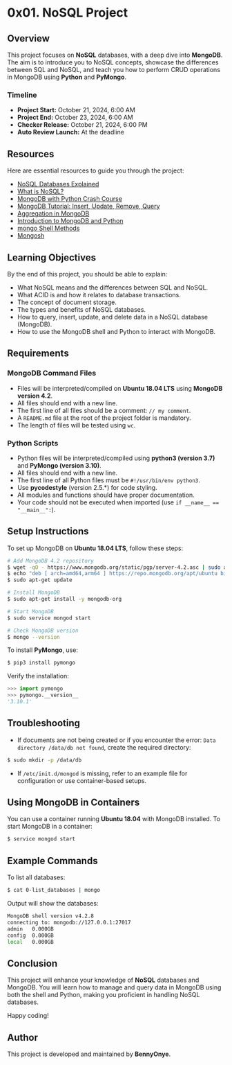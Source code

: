# 0x01. NoSQL Project

## Overview
This project focuses on **NoSQL** databases, with a deep dive into **MongoDB**. The aim is to introduce you to NoSQL concepts, showcase the differences between SQL and NoSQL, and teach you how to perform CRUD operations in MongoDB using **Python** and **PyMongo**.

### Timeline
- **Project Start:** October 21, 2024, 6:00 AM
- **Project End:** October 23, 2024, 6:00 AM
- **Checker Release:** October 21, 2024, 6:00 PM
- **Auto Review Launch:** At the deadline

## Resources
Here are essential resources to guide you through the project:
- [NoSQL Databases Explained](#)
- [What is NoSQL?](#)
- [MongoDB with Python Crash Course](#)
- [MongoDB Tutorial: Insert, Update, Remove, Query](#)
- [Aggregation in MongoDB](#)
- [Introduction to MongoDB and Python](#)
- [mongo Shell Methods](#)
- [Mongosh](#)

## Learning Objectives
By the end of this project, you should be able to explain:
- What NoSQL means and the differences between SQL and NoSQL.
- What ACID is and how it relates to database transactions.
- The concept of document storage.
- The types and benefits of NoSQL databases.
- How to query, insert, update, and delete data in a NoSQL database (MongoDB).
- How to use the MongoDB shell and Python to interact with MongoDB.

## Requirements
### MongoDB Command Files
- Files will be interpreted/compiled on **Ubuntu 18.04 LTS** using **MongoDB version 4.2**.
- All files should end with a new line.
- The first line of all files should be a comment: `// my comment`.
- A `README.md` file at the root of the project folder is mandatory.
- The length of files will be tested using `wc`.

### Python Scripts
- Python files will be interpreted/compiled using **python3 (version 3.7)** and **PyMongo (version 3.10)**.
- All files should end with a new line.
- The first line of all Python files must be `#!/usr/bin/env python3`.
- Use **pycodestyle** (version 2.5.*) for code styling.
- All modules and functions should have proper documentation.
- Your code should not be executed when imported (use `if __name__ == "__main__":`).

## Setup Instructions
To set up MongoDB on **Ubuntu 18.04 LTS**, follow these steps:

```bash
# Add MongoDB 4.2 repository
$ wget -qO - https://www.mongodb.org/static/pgp/server-4.2.asc | sudo apt-key add -
$ echo "deb [ arch=amd64,arm64 ] https://repo.mongodb.org/apt/ubuntu bionic/mongodb-org/4.2 multiverse" | sudo tee /etc/apt/sources.list.d/mongodb-org-4.2.list
$ sudo apt-get update

# Install MongoDB
$ sudo apt-get install -y mongodb-org

# Start MongoDB
$ sudo service mongod start

# Check MongoDB version
$ mongo --version
```

To install **PyMongo**, use:

```bash
$ pip3 install pymongo
```

Verify the installation:

```python
>>> import pymongo
>>> pymongo.__version__
'3.10.1'
```

## Troubleshooting
- If documents are not being created or if you encounter the error: `Data directory /data/db not found`, create the required directory:
  
```bash
$ sudo mkdir -p /data/db
```

- If `/etc/init.d/mongod` is missing, refer to an example file for configuration or use container-based setups.

## Using MongoDB in Containers
You can use a container running **Ubuntu 18.04** with MongoDB installed. To start MongoDB in a container:

```bash
$ service mongod start
```

## Example Commands
To list all databases:

```bash
$ cat 0-list_databases | mongo
```

Output will show the databases:

```bash
MongoDB shell version v4.2.8
connecting to: mongodb://127.0.0.1:27017
admin   0.000GB
config  0.000GB
local   0.000GB
```

## Conclusion
This project will enhance your knowledge of **NoSQL** databases and MongoDB. You will learn how to manage and query data in MongoDB using both the shell and Python, making you proficient in handling NoSQL databases.

Happy coding!

## Author
This project is developed and maintained by **BennyOnye**.